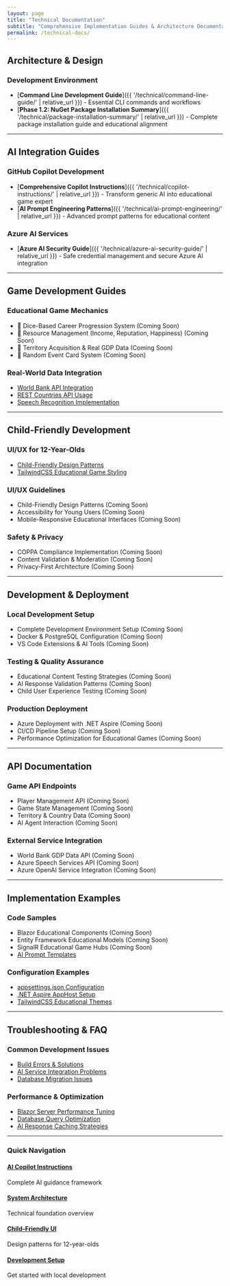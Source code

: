 ```yaml
---
layout: page
title: "Technical Documentation"
subtitle: "Comprehensive Implementation Guides & Architecture Documentation"
permalink: /technical-docs/
---
```


## Architecture & Design

### Development Environment

- [**Command Line Development Guide**]({{ '/technical/command-line-guide/' | relative_url }}) - Essential CLI commands and workflows
- [**Phase 1.2: NuGet Package Installation Summary**]({{ '/technical/package-installation-summary/' | relative_url }}) - Complete package installation guide and educational alignment

---

## AI Integration Guides

### GitHub Copilot Development

- [**Comprehensive Copilot Instructions**]({{ '/technical/copilot-instructions/' | relative_url }}) - Transform generic AI into educational game expert
- [**AI Prompt Engineering Patterns**]({{ '/technical/ai-prompt-engineering/' | relative_url }}) - Advanced prompt patterns for educational content

### Azure AI Services

- [**Azure AI Security Guide**]({{ '/technical/azure-ai-security-guide/' | relative_url }}) - Safe credential management and secure Azure AI integration

---

## Game Development Guides

### Educational Game Mechanics

- 🚧 Dice-Based Career Progression System (Coming Soon)
- 🚧 Resource Management (Income, Reputation, Happiness) (Coming Soon)
- 🚧 Territory Acquisition & Real GDP Data (Coming Soon)
- 🚧 Random Event Card System (Coming Soon)

### Real-World Data Integration

- [World Bank API Integration](/technical/world-bank-api/)
- [REST Countries API Usage](/technical/countries-api/)
- [Speech Recognition Implementation](/technical/speech-recognition/)

---

## Child-Friendly Development

### UI/UX for 12-Year-Olds

- [Child-Friendly Design Patterns](/technical/child-ui-patterns/)
- [TailwindCSS Educational Game Styling](/technical/tailwind-educational/)

### UI/UX Guidelines

- Child-Friendly Design Patterns (Coming Soon)
- Accessibility for Young Users (Coming Soon)
- Mobile-Responsive Educational Interfaces (Coming Soon)

### Safety & Privacy

- COPPA Compliance Implementation (Coming Soon)
- Content Validation & Moderation (Coming Soon)
- Privacy-First Architecture (Coming Soon)

---

## Development & Deployment

### Local Development Setup

- Complete Development Environment Setup (Coming Soon)
- Docker & PostgreSQL Configuration (Coming Soon)
- VS Code Extensions & AI Tools (Coming Soon)

### Testing & Quality Assurance

- Educational Content Testing Strategies (Coming Soon)
- AI Response Validation Patterns (Coming Soon)
- Child User Experience Testing (Coming Soon)

### Production Deployment

- Azure Deployment with .NET Aspire (Coming Soon)
- CI/CD Pipeline Setup (Coming Soon)
- Performance Optimization for Educational Games (Coming Soon)

---

## API Documentation

### Game API Endpoints

- Player Management API (Coming Soon)
- Game State Management (Coming Soon)
- Territory & Country Data (Coming Soon)
- AI Agent Interaction (Coming Soon)

### External Service Integration

- World Bank GDP Data API (Coming Soon)
- Azure Speech Services API (Coming Soon)
- Azure OpenAI Service Integration (Coming Soon)

---

## Implementation Examples

### Code Samples

- Blazor Educational Components (Coming Soon)
- Entity Framework Educational Models (Coming Soon)
- SignalR Educational Game Hubs (Coming Soon)
- [AI Prompt Templates](/technical/prompt-templates/)

### Configuration Examples

- [appsettings.json Configuration](/technical/configuration-examples/)
- [.NET Aspire AppHost Setup](/technical/aspire-examples/)
- [TailwindCSS Educational Themes](/technical/tailwind-examples/)

---

## Troubleshooting & FAQ

### Common Development Issues

- [Build Errors & Solutions](/technical/troubleshooting-build/)
- [AI Service Integration Problems](/technical/troubleshooting-ai/)
- [Database Migration Issues](/technical/troubleshooting-database/)

### Performance & Optimization

- [Blazor Server Performance Tuning](/technical/blazor-performance/)
- [Database Query Optimization](/technical/database-performance/)
- [AI Response Caching Strategies](/technical/ai-caching/)

---

<div class="documentation-navigation">
  <h3>Quick Navigation</h3>
  <div class="nav-grid">
    <div class="nav-item">
      <h4><a href="/technical/copilot-instructions/">AI Copilot Instructions</a></h4>
      <p>Complete AI guidance framework</p>
    </div>
    <div class="nav-item">
      <h4><a href="/technical/system-architecture/">System Architecture</a></h4>
      <p>Technical foundation overview</p>
    </div>
    <div class="nav-item">
      <h4><a href="/technical/child-ui-patterns/">Child-Friendly UI</a></h4>
      <p>Design patterns for 12-year-olds</p>
    </div>
    <div class="nav-item">
      <h4><a href="/technical/development-setup/">Development Setup</a></h4>
      <p>Get started with local development</p>
    </div>
  </div>
</div>
